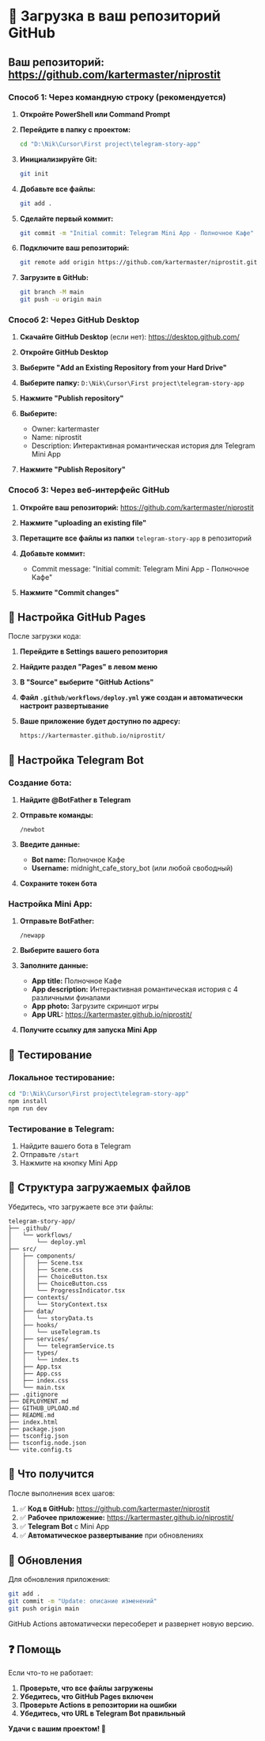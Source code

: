 # 🚀 Загрузка в ваш репозиторий GitHub

## Ваш репозиторий: https://github.com/kartermaster/niprostit

### Способ 1: Через командную строку (рекомендуется)

1. **Откройте PowerShell или Command Prompt**

2. **Перейдите в папку с проектом:**
   ```bash
   cd "D:\Nik\Cursor\First project\telegram-story-app"
   ```

3. **Инициализируйте Git:**
   ```bash
   git init
   ```

4. **Добавьте все файлы:**
   ```bash
   git add .
   ```

5. **Сделайте первый коммит:**
   ```bash
   git commit -m "Initial commit: Telegram Mini App - Полночное Кафе"
   ```

6. **Подключите ваш репозиторий:**
   ```bash
   git remote add origin https://github.com/kartermaster/niprostit.git
   ```

7. **Загрузите в GitHub:**
   ```bash
   git branch -M main
   git push -u origin main
   ```

### Способ 2: Через GitHub Desktop

1. **Скачайте GitHub Desktop** (если нет): https://desktop.github.com/

2. **Откройте GitHub Desktop**

3. **Выберите "Add an Existing Repository from your Hard Drive"**

4. **Выберите папку:** `D:\Nik\Cursor\First project\telegram-story-app`

5. **Нажмите "Publish repository"**

6. **Выберите:**
   - Owner: kartermaster
   - Name: niprostit
   - Description: Интерактивная романтическая история для Telegram Mini App

7. **Нажмите "Publish Repository"**

### Способ 3: Через веб-интерфейс GitHub

1. **Откройте ваш репозиторий:** https://github.com/kartermaster/niprostit

2. **Нажмите "uploading an existing file"**

3. **Перетащите все файлы из папки** `telegram-story-app` в репозиторий

4. **Добавьте коммит:**
   - Commit message: "Initial commit: Telegram Mini App - Полночное Кафе"

5. **Нажмите "Commit changes"**

## 🔧 Настройка GitHub Pages

После загрузки кода:

1. **Перейдите в Settings вашего репозитория**

2. **Найдите раздел "Pages" в левом меню**

3. **В "Source" выберите "GitHub Actions"**

4. **Файл `.github/workflows/deploy.yml` уже создан и автоматически настроит развертывание**

5. **Ваше приложение будет доступно по адресу:**
   ```
   https://kartermaster.github.io/niprostit/
   ```

## 🤖 Настройка Telegram Bot

### Создание бота:

1. **Найдите @BotFather в Telegram**

2. **Отправьте команды:**
   ```
   /newbot
   ```

3. **Введите данные:**
   - **Bot name:** Полночное Кафе
   - **Username:** midnight_cafe_story_bot (или любой свободный)

4. **Сохраните токен бота**

### Настройка Mini App:

1. **Отправьте BotFather:**
   ```
   /newapp
   ```

2. **Выберите вашего бота**

3. **Заполните данные:**
   - **App title:** Полночное Кафе
   - **App description:** Интерактивная романтическая история с 4 различными финалами
   - **App photo:** Загрузите скриншот игры
   - **App URL:** https://kartermaster.github.io/niprostit/

4. **Получите ссылку для запуска Mini App**

## 📱 Тестирование

### Локальное тестирование:
```bash
cd "D:\Nik\Cursor\First project\telegram-story-app"
npm install
npm run dev
```

### Тестирование в Telegram:
1. Найдите вашего бота в Telegram
2. Отправьте `/start`
3. Нажмите на кнопку Mini App

## 📁 Структура загружаемых файлов

Убедитесь, что загружаете все эти файлы:

```
telegram-story-app/
├── .github/
│   └── workflows/
│       └── deploy.yml
├── src/
│   ├── components/
│   │   ├── Scene.tsx
│   │   ├── Scene.css
│   │   ├── ChoiceButton.tsx
│   │   ├── ChoiceButton.css
│   │   └── ProgressIndicator.tsx
│   ├── contexts/
│   │   └── StoryContext.tsx
│   ├── data/
│   │   └── storyData.ts
│   ├── hooks/
│   │   └── useTelegram.ts
│   ├── services/
│   │   └── telegramService.ts
│   ├── types/
│   │   └── index.ts
│   ├── App.tsx
│   ├── App.css
│   ├── index.css
│   └── main.tsx
├── .gitignore
├── DEPLOYMENT.md
├── GITHUB_UPLOAD.md
├── README.md
├── index.html
├── package.json
├── tsconfig.json
├── tsconfig.node.json
└── vite.config.ts
```

## 🎯 Что получится

После выполнения всех шагов:

1. ✅ **Код в GitHub:** https://github.com/kartermaster/niprostit
2. ✅ **Рабочее приложение:** https://kartermaster.github.io/niprostit/
3. ✅ **Telegram Bot** с Mini App
4. ✅ **Автоматическое развертывание** при обновлениях

## 🔄 Обновления

Для обновления приложения:
```bash
git add .
git commit -m "Update: описание изменений"
git push origin main
```

GitHub Actions автоматически пересоберет и развернет новую версию.

## ❓ Помощь

Если что-то не работает:

1. **Проверьте, что все файлы загружены**
2. **Убедитесь, что GitHub Pages включен**
3. **Проверьте Actions в репозитории на ошибки**
4. **Убедитесь, что URL в Telegram Bot правильный**

**Удачи с вашим проектом! 🚀**
